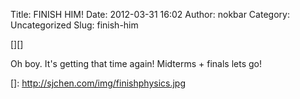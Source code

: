 Title: FINISH HIM!
Date: 2012-03-31 16:02
Author: nokbar
Category: Uncategorized
Slug: finish-him

[][]

Oh boy. It's getting that time again! Midterms + finals lets go!

  []: http://sjchen.com/img/finishphysics.jpg
